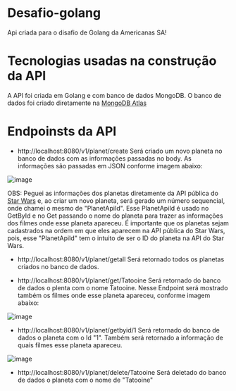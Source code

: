 # Desafio-golang
Api criada para o disafio de Golang da Americanas SA!

# Tecnologias usadas na construção da API
A API foi criada em Golang e com banco de dados MongoDB. O banco de dados foi criado diretamente na  [MongoDB Atlas](https://www.mongodb.com/pt-br/cloud/atlas/efficiency)

# Endpoinsts da API
- http://localhost:8080/v1/planet/create
Será criado um novo planeta no banco de dados com as informações passadas no body. As informações são passadas em JSON conforme imagem abaixo:

![image](https://user-images.githubusercontent.com/39388688/187077473-31a10713-e959-4109-806d-f65a9d48529d.png)

OBS: Peguei as informações dos planetas diretamente da API pública do [Star Wars](https://pipedream.com/apps/swapi) e, ao criar um novo planeta, será gerado um número
sequencial, onde chamei o mesmo de "PlanetApiId". Esse PlanetApiId é usado no GetById e no Get passando o nome do planeta para trazer as informações dos filmes 
onde esse planeta apareceu. É importante que os planetas sejam cadastrados na ordem em que eles aparecem na API pública do Star Wars, pois, esse "PlanetApiId" tem o 
intuito de ser o ID do planeta na API do Star Wars.

- http://localhost:8080/v1/planet/getall
Será retornado todos os planetas criados no banco de dados.

- http://localhost:8080/v1/planet/get/Tatooine
Será retornado do banco de dados o plenta com o nome Tatooine. Nesse Endpoint será mostrado também os filmes onde esse planeta apareceu, conforme imagem abaixo:

![image](https://user-images.githubusercontent.com/39388688/187077976-d98e2b92-f4e0-4a57-9485-63f14dc960dd.png)

- http://localhost:8080/v1/planet/getbyid/1
Será retornado do banco de dados o planeta com o Id "1". Também será retornado a informação de quais filmes esse planeta apareceu.

![image](https://user-images.githubusercontent.com/39388688/187078101-c8f90de5-0302-457c-bca5-51c182f453c2.png)

- http://localhost:8080/v1/planet/delete/Tatooine
Será deletado do banco de dados o planeta com o nome de "Tatooine"
